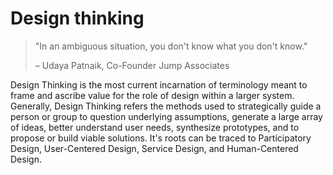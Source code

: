 # Design thinking

>"In an ambiguous situation, you don't know what you don't know."
>
>– Udaya Patnaik, Co-Founder Jump Associates

Design Thinking is the most current incarnation of terminology meant to frame and ascribe value for the role of design within a larger system. Generally, Design Thinking refers the methods used to strategically guide a person or group to question underlying assumptions, generate a large array of ideas, better understand user needs, synthesize prototypes, and to propose or build viable solutions. It's roots can be traced to Participatory Design, User-Centered Design, Service Design, and Human-Centered Design.

